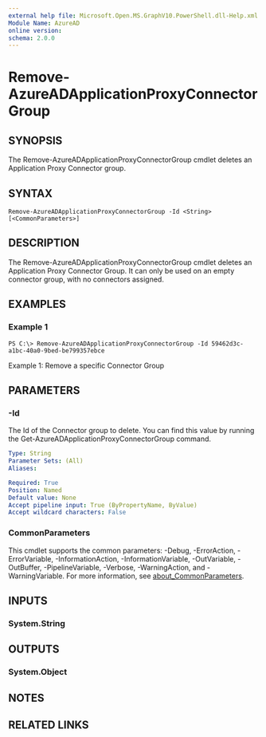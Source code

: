 ```yaml
---
external help file: Microsoft.Open.MS.GraphV10.PowerShell.dll-Help.xml
Module Name: AzureAD
online version:
schema: 2.0.0
---
```


# Remove-AzureADApplicationProxyConnectorGroup

## SYNOPSIS
The Remove-AzureADApplicationProxyConnectorGroup cmdlet deletes an Application Proxy Connector group.

## SYNTAX

```
Remove-AzureADApplicationProxyConnectorGroup -Id <String> [<CommonParameters>]
```

## DESCRIPTION
The Remove-AzureADApplicationProxyConnectorGroup cmdlet deletes an Application Proxy Connector Group.
It can only be used on an empty connector group, with no connectors assigned.

## EXAMPLES

### Example 1
```
PS C:\> Remove-AzureADApplicationProxyConnectorGroup -Id 59462d3c-a1bc-40a0-9bed-be799357ebce
```

Example 1: Remove a specific Connector Group

## PARAMETERS

### -Id
The Id of the Connector group to delete.
You can find this value by running the Get-AzureADApplicationProxyConnectorGroup command.

```yaml
Type: String
Parameter Sets: (All)
Aliases:

Required: True
Position: Named
Default value: None
Accept pipeline input: True (ByPropertyName, ByValue)
Accept wildcard characters: False
```

### CommonParameters
This cmdlet supports the common parameters: -Debug, -ErrorAction, -ErrorVariable, -InformationAction, -InformationVariable, -OutVariable, -OutBuffer, -PipelineVariable, -Verbose, -WarningAction, and -WarningVariable. For more information, see [about_CommonParameters](http://go.microsoft.com/fwlink/?LinkID=113216).

## INPUTS

### System.String
## OUTPUTS

### System.Object
## NOTES

## RELATED LINKS

